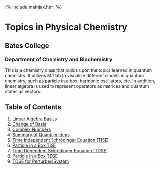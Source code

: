 {% include mathjax.html %}

# Topics in Physical Chemistry

## Bates College

### Department of Chemistry and Biochemistry
This is a chemistry class that builds upon the topics learned in quantum chemistry. It utilizes Matlab to visualize different models in quantum chemistry, such as particle in a box, harmonic oscillators, etc. In addition, linear algebra is used to represent operators as matrices and quantum states as vectors.

## Table of Contents

1. [Linear Algebra Basics](Linear_Algebra.md)
2. [Change of Basis](Change_Basis.md)
3. [Complex Numbers](Complex_Numbers.md) 
4. [Summary of Quantum Ideas](Quantum_ideas.md)
5. [Time Independent Schrödinger Equation (TISE)](TISE.md)
6. [Particle in a Box TISE](PIB.md)
7. [Time Dependent Schrödinger Equation (TDSE)](TDSE.md)
8. [Particle in a Box TDSE](PIB_TDSE.md)
9. [TDSE for Perturbed System](TDSE_PS.md)
